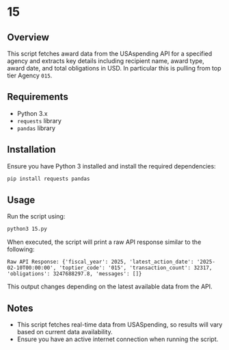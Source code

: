 # 15

## Overview
This script fetches award data from the USAspending API for a specified agency and extracts key details including recipient name, award type, award date, and total obligations in USD. In particular this is pulling from top tier Agency `015`. 

## Requirements
- Python 3.x
- `requests` library
- `pandas` library

## Installation
Ensure you have Python 3 installed and install the required dependencies:
```bash
pip install requests pandas
```

## Usage
Run the script using:
```bash
python3 15.py
```
When executed, the script will print a raw API response similar to the following:
```
Raw API Response: {'fiscal_year': 2025, 'latest_action_date': '2025-02-10T00:00:00', 'toptier_code': '015', 'transaction_count': 32317, 'obligations': 3247688297.8, 'messages': []}
```
This output changes depending on the latest available data from the API.

## Notes
- This script fetches real-time data from USASpending, so results will vary based on current data availability.
- Ensure you have an active internet connection when running the script.

